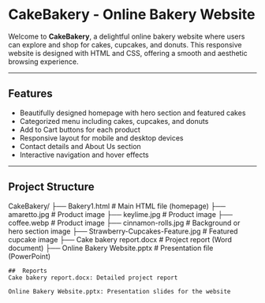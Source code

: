 # CakeBakery - Online Bakery Website

Welcome to **CakeBakery**, a delightful online bakery website where users can explore and shop for cakes, cupcakes, and donuts. This responsive website is designed with HTML and CSS, offering a smooth and aesthetic browsing experience.

---

## Features

- Beautifully designed homepage with hero section and featured cakes
- Categorized menu including cakes, cupcakes, and donuts
-  Add to Cart buttons for each product
-  Responsive layout for mobile and desktop devices
-  Contact details and About Us section
-  Interactive navigation and hover effects

---

##  Project Structure
CakeBakery/
├── Bakery1.html                     # Main HTML file (homepage)
├── amaretto.jpg                     # Product image
├── keylime.jpg                      # Product image
├── coffee.webp                      # Product image
├── cinnamon-rolls.jpg              # Background or hero section image
├── Strawberry-Cupcakes-Feature.jpg # Featured cupcake image
├── Cake bakery report.docx         # Project report (Word document)
├── Online Bakery Website.pptx      # Presentation file (PowerPoint)
```
##  Reports
Cake bakery report.docx: Detailed project report

Online Bakery Website.pptx: Presentation slides for the website



